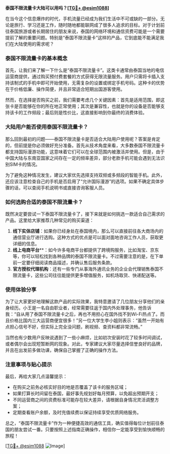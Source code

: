 **泰国不限流量卡大陆可以用吗？[[TG💪+ @esim1088](https://t.me/s/esim1088)]**

在当今这个信息爆炸的时代，手机流量已经成为我们生活中不可或缺的一部分。无论是旅行、学习还是工作，随时随地都能联网成了很多人追求的目标。对于计划前往泰国旅游或者长期居住的朋友来说，泰国的网络环境和通信资费可能是一个需要提前了解的重要问题。特别是“泰国不限流量卡”这样的产品，它到底能不能满足我们在大陆使用的需求呢？

### 泰国不限流量卡的基本概念

首先，让我们来了解一下什么是“泰国不限流量卡”。这类卡通常由泰国当地的电信运营商提供，通过购买预付费套餐的方式获得无限流量服务。用户只需将卡插入支持该制式的手机中即可开始使用，无需复杂的设置或绑定手机号码。这种卡的优势在于价格低廉、操作简便，并且非常适合短期出国游客使用。

然而，在选择是否购买之前，我们需要考虑几个关键因素：首先是适用范围，即这张卡是否能够在你的所在地正常使用；其次是兼容性，也就是你的设备是否能够支持该卡的工作频段；最后则是性价比，这直接影响到你最终的消费体验。

### 大陆用户能否使用泰国不限流量卡？

那么回到最初的问题——泰国不限流量卡是否适合大陆用户使用呢？答案是肯定的，但前提是你必须做好充分准备。首先从技术角度来看，大多数泰国不限流量卡都支持国际漫游功能，这意味着它们可以在全球范围内被激活并使用。但是，由于中国大陆与东南亚国家之间存在一定的频率差异，部分老款手机可能会遇到无法识别SIM卡的情况。

为了避免这种情况发生，建议大家优先选择支持双频或多频段的智能手机。此外，还应该注意检查自己的手机是否启用了“允许国际漫游”的选项。如果不确定具体步骤的话，可以查阅手机说明书或直接咨询客服人员。

### 如何选购合适的泰国不限流量卡？

既然决定要尝试一下泰国不限流量卡了，接下来就是如何挑选一款适合自己需求的产品。这里给大家推荐几种常见的购买渠道：

1. **线下实体店铺**：如果你已经身处在泰国境内，那么可以直接前往各大商场内的通信营业厅进行选购。这种方式的优点是可以面对面地咨询工作人员，获取更详细的信息。
2. **线上电商平台****：如今许多电商平台都提供了跨境购服务，比如淘宝、京东等，你可以轻松找到各种品牌的泰国不限流量卡。不过需要注意的是，在下单前一定要仔细阅读商品描述，并确认售后服务条款。
3. **官方授权代理机构**：还有一些专门从事海外通讯业务的企业会代理销售泰国不限流量卡，这些公司往往能提供更多增值服务，如机场取货、快递配送等。

### 使用体验分享

为了让大家更好地理解这款产品的实际效果，我特意邀请了几位朋友分享他们的亲身经历。小王是一名自由职业者，经常需要往返于国内外处理事务，他告诉我：“自从用了泰国不限流量卡之后，再也不用担心在国外找不到Wi-Fi热点了。而且价格比国内三大运营商便宜很多！”另一位大学生李小姐则表示：“虽然一开始有点担心信号不好，但实际上完全没问题，刷视频、查资料都非常流畅。”

当然也有少数用户反映说遇到了一些小麻烦，比如初次安装时花了较多时间调试，或者偶尔会出现短暂断网的现象。对此，专家建议大家尽量选择信誉良好的品牌，并且在出发前多做功课，确保自己掌握了正确的操作方法。

### 注意事项与贴心提示

最后，再给大家几点温馨提示：
- 在购买之前务必核实好目的地是否覆盖了该卡的服务区域；
- 如果打算长时间留在泰国，最好事先规划好每月预算，以免超出预期开支；
- 不同运营商之间的资费标准可能存在较大差异，请根据自身情况灵活调整方案；
- 定期查看账户余额，及时充值续费以保证持续享受优质网络服务。

总之，“泰国不限流量卡”作为一种便捷高效的通信工具，确实值得每位计划前往泰国的朋友尝试一番。只要按照上述指南正确操作，相信你一定能享受到愉快顺畅的旅程！

[[TG💪+ @esim1088](https://t.me/s/esim1088) ![Image](https://i.postimg.cc/4NQfJmqS/Snipaste-2025-05-13-00-14-12.png)]